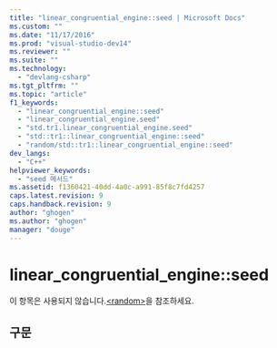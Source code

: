 ```yaml
---
title: "linear_congruential_engine::seed | Microsoft Docs"
ms.custom: ""
ms.date: "11/17/2016"
ms.prod: "visual-studio-dev14"
ms.reviewer: ""
ms.suite: ""
ms.technology: 
  - "devlang-csharp"
ms.tgt_pltfrm: ""
ms.topic: "article"
f1_keywords: 
  - "linear_congruential_engine::seed"
  - "linear_congruential_engine.seed"
  - "std.tr1.linear_congruential_engine.seed"
  - "std::tr1::linear_congruential_engine::seed"
  - "random/std::tr1::linear_congruential_engine::seed"
dev_langs: 
  - "C++"
helpviewer_keywords: 
  - "seed 메서드"
ms.assetid: f1360421-40dd-4a0c-a991-85f8c7fd4257
caps.latest.revision: 9
caps.handback.revision: 9
author: "ghogen"
ms.author: "ghogen"
manager: "douge"
---
```

# linear_congruential_engine::seed
이 항목은 사용되지 않습니다.[\<random\>](../standard-library/random.md)을 참조하세요.  
  
## 구문